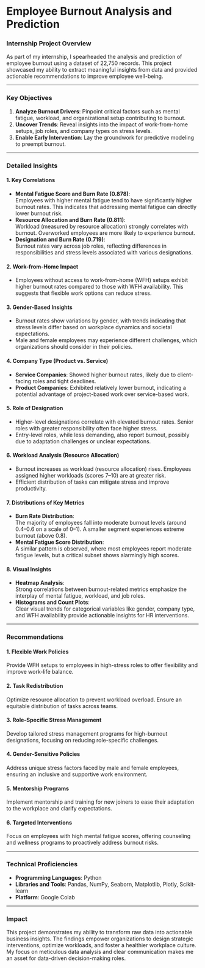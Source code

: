 
# **Employee Burnout Analysis and Prediction**  

### **Internship Project Overview**  
As part of my internship, I spearheaded the analysis and prediction of employee burnout using a dataset of 22,750 records. This project showcased my ability to extract meaningful insights from data and provided actionable recommendations to improve employee well-being.  

---

### **Key Objectives**  
1. **Analyze Burnout Drivers**: Pinpoint critical factors such as mental fatigue, workload, and organizational setup contributing to burnout.  
2. **Uncover Trends**: Reveal insights into the impact of work-from-home setups, job roles, and company types on stress levels.  
3. **Enable Early Intervention**: Lay the groundwork for predictive modeling to preempt burnout.  

---

### **Detailed Insights**  

#### **1. Key Correlations**  
- **Mental Fatigue Score and Burn Rate (0.878)**:  
  Employees with higher mental fatigue tend to have significantly higher burnout rates. This indicates that addressing mental fatigue can directly lower burnout risk.  
- **Resource Allocation and Burn Rate (0.811)**:  
  Workload (measured by resource allocation) strongly correlates with burnout. Overworked employees are more likely to experience burnout.  
- **Designation and Burn Rate (0.719)**:  
  Burnout rates vary across job roles, reflecting differences in responsibilities and stress levels associated with various designations.

#### **2. Work-from-Home Impact**  
- Employees without access to work-from-home (WFH) setups exhibit higher burnout rates compared to those with WFH availability. This suggests that flexible work options can reduce stress.

#### **3. Gender-Based Insights**  
- Burnout rates show variations by gender, with trends indicating that stress levels differ based on workplace dynamics and societal expectations.  
- Male and female employees may experience different challenges, which organizations should consider in their policies.

#### **4. Company Type (Product vs. Service)**  
- **Service Companies**: Showed higher burnout rates, likely due to client-facing roles and tight deadlines.  
- **Product Companies**: Exhibited relatively lower burnout, indicating a potential advantage of project-based work over service-based work.

#### **5. Role of Designation**  
- Higher-level designations correlate with elevated burnout rates. Senior roles with greater responsibility often face higher stress.  
- Entry-level roles, while less demanding, also report burnout, possibly due to adaptation challenges or unclear expectations.

#### **6. Workload Analysis (Resource Allocation)**  
- Burnout increases as workload (resource allocation) rises. Employees assigned higher workloads (scores 7–10) are at greater risk.  
- Efficient distribution of tasks can mitigate stress and improve productivity.

#### **7. Distributions of Key Metrics**  
- **Burn Rate Distribution**:  
  The majority of employees fall into moderate burnout levels (around 0.4–0.6 on a scale of 0–1). A smaller segment experiences extreme burnout (above 0.8).  
- **Mental Fatigue Score Distribution**:  
  A similar pattern is observed, where most employees report moderate fatigue levels, but a critical subset shows alarmingly high scores.

#### **8. Visual Insights**  
- **Heatmap Analysis**:  
  Strong correlations between burnout-related metrics emphasize the interplay of mental fatigue, workload, and job roles.  
- **Histograms and Count Plots**:  
  Clear visual trends for categorical variables like gender, company type, and WFH availability provide actionable insights for HR interventions.

---

### **Recommendations**  

#### **1. Flexible Work Policies**  
Provide WFH setups to employees in high-stress roles to offer flexibility and improve work-life balance.

#### **2. Task Redistribution**  
Optimize resource allocation to prevent workload overload. Ensure an equitable distribution of tasks across teams.

#### **3. Role-Specific Stress Management**  
Develop tailored stress management programs for high-burnout designations, focusing on reducing role-specific challenges.

#### **4. Gender-Sensitive Policies**  
Address unique stress factors faced by male and female employees, ensuring an inclusive and supportive work environment.

#### **5. Mentorship Programs**  
Implement mentorship and training for new joiners to ease their adaptation to the workplace and clarify expectations.

#### **6. Targeted Interventions**  
Focus on employees with high mental fatigue scores, offering counseling and wellness programs to proactively address burnout risks.

---

### **Technical Proficiencies**  
- **Programming Languages**: Python  
- **Libraries and Tools**: Pandas, NumPy, Seaborn, Matplotlib, Plotly, Scikit-learn  
- **Platform**: Google Colab  

---

### **Impact**  
This project demonstrates my ability to transform raw data into actionable business insights. The findings empower organizations to design strategic interventions, optimize workloads, and foster a healthier workplace culture. My focus on meticulous data analysis and clear communication makes me an asset for data-driven decision-making roles.

